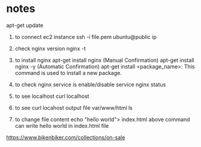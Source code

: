# notes
apt-get update 
1. to connect ec2 instance
  ssh -i file.pem ubuntu@public ip
2. check nginx version
     nginx -t
3. to install nginx
    apt-get install nginx (Manual Confirmation)
    apt-get install nginx -y (Automatic Confirmation)
   apt-get install <package_name>: This command is used to install a new package.

4. to check nginx service is enable/disable
   service nginx status

5. to see localhost
    curl localhost

6. to see curl locahost output file
     var/www/html
     ls

7. to change file content
   echo "hello world"> index.html
   above command can write hello world in index.html file

   



https://www.bikenbiker.com/collections/on-sale
   
